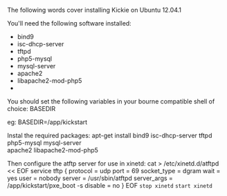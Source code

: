 The following words cover installing Kickie on Ubuntu 12.04.1

You'll need the following software installed:

* bind9
* isc-dhcp-server
* tftpd
* php5-mysql
* mysql-server
* apache2
* libapache2-mod-php5
* 

You should set the following variables in your bourne compatible shell of
choice:
BASEDIR

eg:
    BASEDIR=/app/kickstart

Instal the required packages:
    apt-get install bind9 isc-dhcp-server tftpd php5-mysql mysql-server \
    apache2 libapache2-mod-php5
 
Then configure the atftp server for use in xinetd:
    cat > /etc/xinetd.d/atftpd << EOF
    service tftp
    {
       protocol = udp
       port = 69
       socket_type = dgram
       wait = yes
       user = nobody
       server = /usr/sbin/atftpd
       server_args = /app/kickstart/pxe_boot -s
       disable = no
    }
    EOF
`stop xinetd`
`start xinetd`


